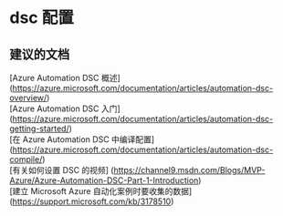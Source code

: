 
<properties
    pageTitle="dsc configuration"
    description="32501526DscConfiguration"
    service="microsoft.automation"
    resource="automationaccounts"
    authors="adoyle"
    displayorder=""
    selfHelpType="generic"
    supportTopicIds="32501526"
    resourceTags=""
    productPesIds="15607"
    cloudEnvironments="public"
/>


# dsc 配置


## **建议的文档**
[Azure Automation DSC 概述] (https://azure.microsoft.com/documentation/articles/automation-dsc-overview/) <br>
[Azure Automation DSC 入门] (https://azure.microsoft.com/documentation/articles/automation-dsc-getting-started/) <br>
[在 Azure Automation DSC 中编译配置] (https://azure.microsoft.com/documentation/articles/automation-dsc-compile/) <br>
[有关如何设置 DSC 的视频] (https://channel9.msdn.com/Blogs/MVP-Azure/Azure-Automation-DSC-Part-1-Introduction) <br>
[建立 Microsoft Azure 自动化案例时要收集的数据] (https://support.microsoft.com/kb/3178510)


<!--HONumber=Aug16_HO3-->



